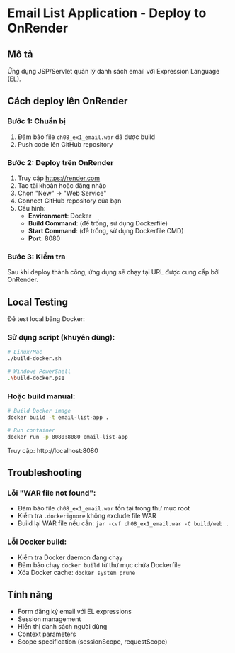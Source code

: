 # Email List Application - Deploy to OnRender

## Mô tả
Ứng dụng JSP/Servlet quản lý danh sách email với Expression Language (EL).

## Cách deploy lên OnRender

### Bước 1: Chuẩn bị
1. Đảm bảo file `ch08_ex1_email.war` đã được build
2. Push code lên GitHub repository

### Bước 2: Deploy trên OnRender
1. Truy cập https://render.com
2. Tạo tài khoản hoặc đăng nhập
3. Chọn "New" → "Web Service"
4. Connect GitHub repository của bạn
5. Cấu hình:
   - **Environment**: Docker
   - **Build Command**: (để trống, sử dụng Dockerfile)
   - **Start Command**: (để trống, sử dụng Dockerfile CMD)
   - **Port**: 8080

### Bước 3: Kiểm tra
Sau khi deploy thành công, ứng dụng sẽ chạy tại URL được cung cấp bởi OnRender.

## Local Testing
Để test local bằng Docker:

### Sử dụng script (khuyên dùng):
```bash
# Linux/Mac
./build-docker.sh

# Windows PowerShell
.\build-docker.ps1
```

### Hoặc build manual:
```bash
# Build Docker image
docker build -t email-list-app .

# Run container
docker run -p 8080:8080 email-list-app
```

Truy cập: http://localhost:8080

## Troubleshooting

### Lỗi "WAR file not found":
- Đảm bảo file `ch08_ex1_email.war` tồn tại trong thư mục root
- Kiểm tra `.dockerignore` không exclude file WAR
- Build lại WAR file nếu cần: `jar -cvf ch08_ex1_email.war -C build/web .`

### Lỗi Docker build:
- Kiểm tra Docker daemon đang chạy
- Đảm bảo chạy `docker build` từ thư mục chứa Dockerfile
- Xóa Docker cache: `docker system prune`

## Tính năng
- Form đăng ký email với EL expressions
- Session management
- Hiển thị danh sách người dùng
- Context parameters
- Scope specification (sessionScope, requestScope)